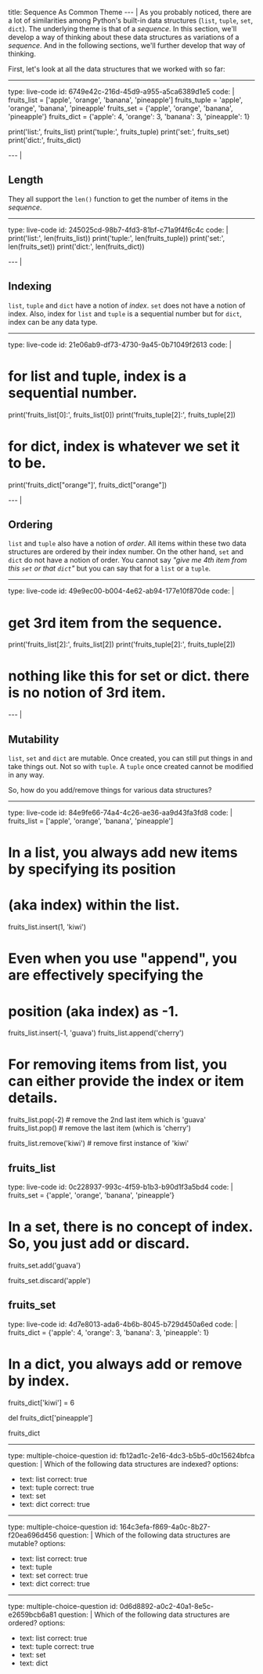 title: Sequence As Common Theme
--- |
  As you probably noticed, there are a lot of similarities among Python's built-in data structures (`list`, `tuple`, `set`, `dict`). The underlying theme is that of a _sequence_. In this section, we'll develop a way of thinking about these data structures as variations of a _sequence_. And in the following sections, we'll further develop that way of thinking.

  First, let's look at all the data structures that we worked with so far:

---
type: live-code
id: 6749e42c-216d-45d9-a955-a5ca6389d1e5
code: |
  fruits_list = ['apple', 'orange', 'banana', 'pineapple']
  fruits_tuple = 'apple', 'orange', 'banana', 'pineapple'
  fruits_set = {'apple', 'orange', 'banana', 'pineapple'}
  fruits_dict = {'apple': 4, 'orange': 3, 'banana': 3, 'pineapple': 1}

  print('list:', fruits_list)
  print('tuple:', fruits_tuple)
  print('set:', fruits_set)
  print('dict:', fruits_dict)

--- |
  ## Length

  They all support the `len()` function to get the number of items in the _sequence_.

---
type: live-code
id: 245025cd-98b7-4fd3-81bf-c71a9f4f6c4c
code: |
  print('list:', len(fruits_list))
  print('tuple:', len(fruits_tuple))
  print('set:', len(fruits_set))
  print('dict:', len(fruits_dict))

--- |
  ## Indexing

  `list`, `tuple` and `dict` have a notion of _index_. `set` does not have a notion of index. Also, index for `list` and `tuple` is a sequential number but for `dict`, index can be any data type.

---
type: live-code
id: 21e06ab9-df73-4730-9a45-0b71049f2613
code: |
  # for list and tuple, index is a sequential number.
  print('fruits_list[0]:', fruits_list[0])
  print('fruits_tuple[2]:', fruits_tuple[2])

  # for dict, index is whatever we set it to be.
  print('fruits_dict["orange"]', fruits_dict["orange"])

--- |
  ## Ordering

  `list` and `tuple` also have a notion of _order_. All items within these two data structures are ordered by their index number. On the other hand, `set` and `dict` do not have a notion of order. You cannot say _"give me 4th item from this `set` or that `dict`"_ but you can say that for a `list` or a `tuple`.

---
type: live-code
id: 49e9ec00-b004-4e62-ab94-177e10f870de
code: |
  # get 3rd item from the sequence.
  print('fruits_list[2]:', fruits_list[2])
  print('fruits_tuple[2]:', fruits_tuple[2])

  # nothing like this for set or dict. there is no notion of 3rd item.

--- |
  ## Mutability

  `list`, `set` and `dict` are mutable. Once created, you can still put things in and take things out. Not so with `tuple`. A `tuple` once created cannot be modified in any way.

  So, how do you add/remove things for various data structures?

---
type: live-code
id: 84e9fe66-74a4-4c26-ae36-aa9d43fa3fd8
code: |
  fruits_list = ['apple', 'orange', 'banana', 'pineapple']

  # In a list, you always add new items by specifying its position
  # (aka index) within the list.
  fruits_list.insert(1, 'kiwi')

  # Even when you use "append", you are effectively specifying the
  # position (aka index) as -1.
  fruits_list.insert(-1, 'guava')
  fruits_list.append('cherry')

  # For removing items from list, you can either provide the index or item details.
  fruits_list.pop(-2) # remove the 2nd last item which is 'guava'
  fruits_list.pop()   # remove the last item (which is 'cherry')

  fruits_list.remove('kiwi') # remove first instance of 'kiwi'

  fruits_list
---
type: live-code
id: 0c228937-993c-4f59-b1b3-b90d1f3a5bd4
code: |
  fruits_set = {'apple', 'orange', 'banana', 'pineapple'}

  # In a set, there is no concept of index. So, you just add or discard.
  fruits_set.add('guava')

  fruits_set.discard('apple')

  fruits_set
---
type: live-code
id: 4d7e8013-ada6-4b6b-8045-b729d450a6ed
code: |
  fruits_dict = {'apple': 4, 'orange': 3, 'banana': 3, 'pineapple': 1}

  # In a dict, you always add or remove by index.

  fruits_dict['kiwi'] = 6

  del fruits_dict['pineapple']

  fruits_dict

---
type: multiple-choice-question
id: fb12ad1c-2e16-4dc3-b5b5-d0c15624bfca
question: |
  Which of the following data structures are indexed?
options:
  - text: list
    correct: true
  - text: tuple
    correct: true
  - text: set
  - text: dict
    correct: true

---
type: multiple-choice-question
id: 164c3efa-f869-4a0c-8b27-f20ea696d456
question: |
  Which of the following data structures are mutable?
options:
  - text: list
    correct: true
  - text: tuple
  - text: set
    correct: true
  - text: dict
    correct: true

---
type: multiple-choice-question
id: 0d6d8892-a0c2-40a1-8e5c-e2659bcb6a81
question: |
  Which of the following data structures are ordered?
options:
  - text: list
    correct: true
  - text: tuple
    correct: true
  - text: set
  - text: dict
